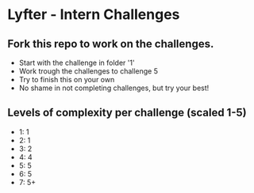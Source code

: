 # Lyfter - Intern Challenges

## Fork this repo to work on the challenges.
- Start with the challenge in folder '1'
- Work trough the challenges to challenge 5
- Try to finish this on your own
- No shame in not completing challenges, but try your best!

## Levels of complexity per challenge (scaled 1-5)
- 1: 1
- 2: 1
- 3: 2
- 4: 4
- 5: 5
- 6: 5
- 7: 5+
